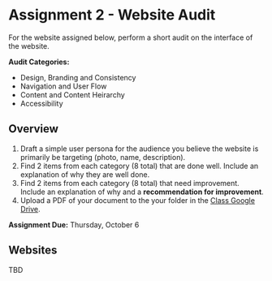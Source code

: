 # Assignment 2 - Website Audit
For the website assigned below, perform a short audit on the interface of the website. 

**Audit Categories:**
- Design, Branding and Consistency
- Navigation and User Flow
- Content and Content Heirarchy
- Accessibility 

## Overview
1. Draft a simple user persona for the audience you believe the website is primarily be targeting (photo, name, description). 
2. Find 2 items from each category (8 total) that are done well. Include an explanation of why they are well done.
3. Find 2 items from each category (8 total) that need improvement. Include an explanation of why and a **recommendation for improvement**. 
7. Upload a PDF of your document to the your folder in the [Class Google Drive](https://drive.google.com/drive/folders/1SjKroRLr_VBNwlM3DVFWo1PLAg9FTAtL).

**Assignment Due:** Thursday, October 6

## Websites
TBD

